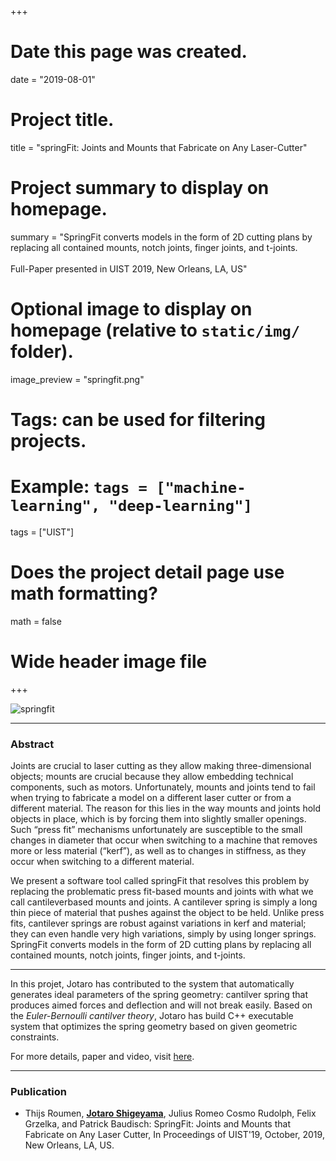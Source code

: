 +++
# Date this page was created.
date = "2019-08-01"

# Project title.
title = "springFit: Joints and Mounts that Fabricate on Any Laser-Cutter"

# Project summary to display on homepage.
summary = "SpringFit converts models in the form of 2D cutting plans by replacing all contained mounts, notch joints, finger joints, and t-joints. <br><br> Full-Paper presented in UIST 2019, New Orleans, LA, US"

# Optional image to display on homepage (relative to `static/img/` folder).
image_preview = "springfit.png"

# Tags: can be used for filtering projects.
# Example: `tags = ["machine-learning", "deep-learning"]`
tags = ["UIST"]

# Does the project detail page use math formatting?
math = false

# Wide header image file


+++

![springfit](/img/springfit.png) 

---

### Abstract

Joints are crucial to laser cutting as they allow making three-dimensional objects; mounts are crucial because they allow embedding technical components, such as motors. Unfortunately, mounts and joints tend to fail when trying to fabricate a model on a different laser cutter or from a different material. The reason for this lies in the way mounts and joints hold objects in place, which is by forcing them into slightly smaller openings. Such “press fit” mechanisms unfortunately are susceptible to the small changes in diameter that occur when switching to a machine that removes more or less material (“kerf”), as well as to changes in stiffness, as they occur when switching to a different material.

We present a software tool called springFit that resolves this problem by replacing the problematic press fit-based mounts and joints with what we call cantileverbased mounts and joints. A cantilever spring is simply a long thin piece of material that pushes against the object to be held. Unlike press fits, cantilever springs are robust against variations in kerf and material; they can even handle very high variations, simply by using longer springs. SpringFit converts models in the form of 2D cutting plans by replacing all contained mounts, notch joints, finger joints, and t-joints.

---

In this projet, Jotaro has contributed to the system that automatically generates ideal parameters of the spring geometry: cantilver spring that produces aimed forces and deflection and will not break easily. Based on the _Euler-Bernoulli cantilver theory_, Jotaro has build C++ executable system that optimizes the spring geometry based on given geometric constraints.

For more details, paper and video, visit [here](https://hpi.de/baudisch/projects/springfit.html).

---

### Publication

- Thijs Roumen, <u>__Jotaro Shigeyama__</u>, Julius Romeo Cosmo Rudolph, Felix Grzelka, and Patrick Baudisch: SpringFit: Joints and Mounts that Fabricate on Any Laser Cutter, In Proceedings of UIST'19, October, 2019, New Orleans, LA, US.
